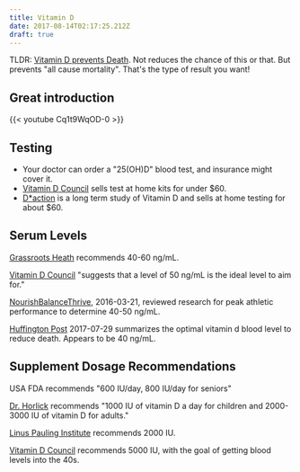 ```yaml
---
title: Vitamin D
date: 2017-08-14T02:17:25.212Z
draft: true
---
```

TLDR: [Vitamin D prevents Death](https://www.vitamindwiki.com/Mortality). Not reduces the chance of this or that. But prevents "all cause mortality".  That's the type of result you want!


## Great introduction

{{< youtube Cq1t9WqOD-0 >}}

## Testing

* Your doctor can order a "25(OH)D" blood test, and insurance might cover it.
* [Vitamin D Council](https://www.vitamindcouncil.org/shop-not-logged-in/) sells test at home kits for under $60.
* [D*action](https://daction.org) is a long term study of Vitamin D and sells at home testing for about $60.

## Serum Levels

[Grassroots Heath](http://grassrootshealth.net/project/daction/) recommends 40-60 ng/mL.

[Vitamin D Council](https://www.vitamindcouncil.org/about-vitamin-d/testing-for-vitamin-d/) "suggests that a level of 50 ng/mL is the ideal level to aim for."

[NourishBalanceThrive](http://www.nourishbalancethrive.com/blog/2016/03/21/optimizing-vitamin-d-athletic-performance/), 2016-03-21, reviewed research for peak athletic performance to determine 40-50 ng/mL.

[Huffington Post](http://www.huffingtonpost.com/alan-christianson/update-how-much-vitamin-d_b_11254120.html) 2017-07-29 summarizes the optimal vitamin d blood level to reduce death. Appears to be 40 ng/mL.

## Supplement Dosage Recommendations

USA FDA recommends "600 IU/day, 800 IU/day for seniors"

[Dr. Horlick](http://drholick.com) recommends "1000 IU of vitamin D a day for children and 2000-3000 IU of vitamin D for adults."

[Linus Pauling Institute](http://lpi.oregonstate.edu/mic/vitamins/vitamin-D#LPI-recommendation) recommends 2000 IU.

[Vitamin D Council](https://www.vitamindcouncil.org/about-vitamin-d/how-do-i-get-the-vitamin-d-my-body-needs/) recommends 5000 IU, with the goal of getting blood levels into the 40s.








